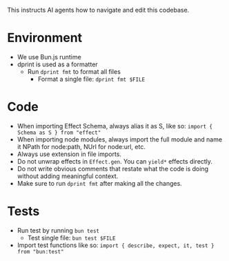 This instructs AI agents how to navigate and edit this codebase.

# Environment

- We use Bun.js runtime
- dprint is used as a formatter
  - Run `dprint fmt` to format all files
    - Format a single file: `dprint fmt $FILE`

# Code

- When importing Effect Schema, always alias it as S, like so: `import { Schema as S } from "effect"`
- When importing node modules, always import the full module and name it NPath for node:path, NUrl for node:url, etc.
- Always use extension in file imports.
- Do not unwrap effects in `Effect.gen`. You can `yield*` effects directly.
- Do not write obvious comments that restate what the code is doing without adding meaningful context.
- Make sure to run `dprint fmt` after making all the changes.

# Tests

- Run test by running `bun test`
  - Test single file: `bun test $FILE`
- Import test functions like so: `import { describe, expect, it, test } from "bun:test"`
